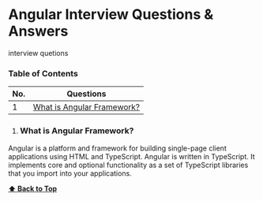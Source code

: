 # Angular Interview Questions & Answers
interview quetions

### Table of Contents
| No. | Questions |
|---- | ---------
|1 | [What is Angular Framework?](#what-is-angular-framework)|


1. ### What is Angular Framework?

Angular is a platform and framework for building single-page client applications using HTML and TypeScript. Angular is written in TypeScript. It implements core and optional functionality as a set of TypeScript libraries that you import into your applications.

  **[⬆ Back to Top](#table-of-contents)**
